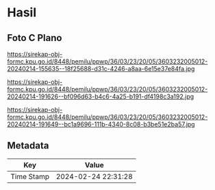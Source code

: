 # Hasil

## Foto C Plano

https://sirekap-obj-formc.kpu.go.id/8448/pemilu/ppwp/36/03/23/20/05/3603232005012-20240214-155635--18f25688-d31c-4246-a8aa-6e15e37e84fa.jpg

https://sirekap-obj-formc.kpu.go.id/8448/pemilu/ppwp/36/03/23/20/05/3603232005012-20240214-191626--bf096d63-b4c6-4a25-b191-df4198c3a192.jpg

https://sirekap-obj-formc.kpu.go.id/8448/pemilu/ppwp/36/03/23/20/05/3603232005012-20240214-191649--bc1a9696-111b-4340-8c08-b3be51e2ba57.jpg


## Metadata

| Key        | Value               |
| ---------- | ------------------- |
| Time Stamp | 2024-02-24 22:31:28 |



